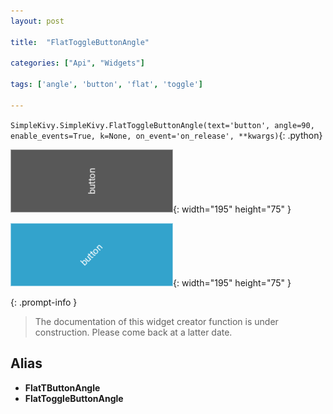 ```yaml
---
layout: post

title:  "FlatToggleButtonAngle"

categories: ["Api", "Widgets"]

tags: ['angle', 'button', 'flat', 'toggle']

---
```

`SimpleKivy.SimpleKivy.FlatToggleButtonAngle(text='button', angle=90, enable_events=True, k=None, on_event='on_release', **kwargs)`{: .python}


![FlatToggleButtonAngle.png](assets/img/docs/FlatToggleButtonAngle.png){: width="195" height="75" }

![FlatToggleButtonAngle.2.png](assets/img/docs/FlatToggleButtonAngle.2.png){: width="195" height="75" }


{: .prompt-info }

> The documentation of this widget creator function is under construction. Please come back at a latter date.

Alias
-----
- **FlatTButtonAngle**
- **FlatToggleButtonAngle**
